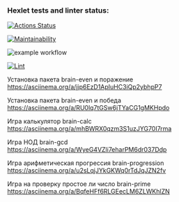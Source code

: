 ### Hexlet tests and linter status:
[![Actions Status](https://github.com/sch0nik/python-project-lvl1/workflows/hexlet-check/badge.svg)](https://github.com/sch0nik/python-project-lvl1/actions)

[![Maintainability](https://api.codeclimate.com/v1/badges/a99a88d28ad37a79dbf6/maintainability)](https://codeclimate.com/github/codeclimate/codeclimate/maintainability)

![example workflow](https://github.com/github/docs/actions/workflows/main.yml/badge.svg)

[![Lint](https://github.com/sch0nik/python-project-lvl1/actions/workflows/make_lint.yaml/badge.svg)](https://github.com/sch0nik/python-project-lvl1/actions/workflows/make_lint.yaml)

Установка пакета brain-even и поражение https://asciinema.org/a/jjp6EzD1ApIuHC3iQp2ybhpP7

Установка пакета brain-even и победа https://asciinema.org/a/RU0lq7tGSw6jTYaCG1gMKHpdo

Игра калькулятор brain-calc https://asciinema.org/a/mhBWRX0qzm3S1uzJYG70I7rma

Игра НОД brain-gcd https://asciinema.org/a/WyeG4VZli7eharPM6dr037Ddp

Игра арифметическая прогрессия brain-progression https://asciinema.org/a/u2sLqjJYkGKWq0rTdJqJZN2fv

Игра на проверку простое ли число brain-prime https://asciinema.org/a/BqfeHFf6RLGEecLM6ZLWKhlZN
